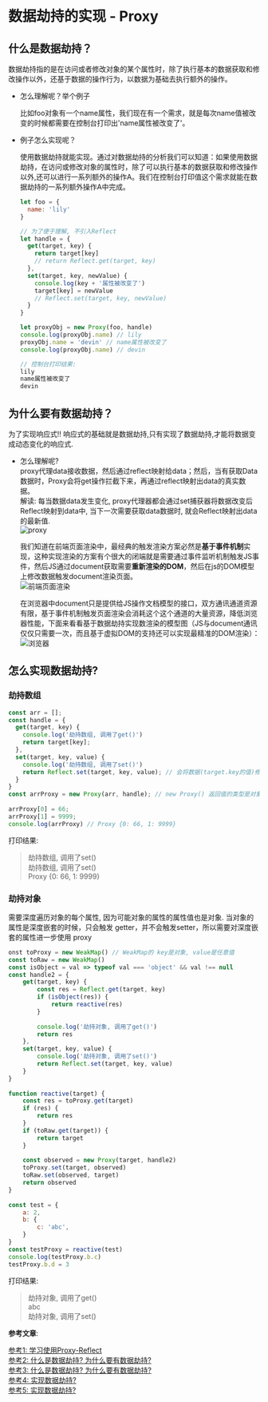 # 数据劫持的实现 - Proxy  
## 什么是数据劫持？  
数据劫持指的是在访问或者修改对象的某个属性时，除了执行基本的数据获取和修改操作以外，还基于数据的操作行为，以数据为基础去执行额外的操作。  
  
- 怎么理解呢？举个例子  
    
  比如foo对象有一个name属性，我们现在有一个需求，就是每次name值被改变的时候都需要在控制台打印出'name属性被改变了'。  
    
- 例子怎么实现呢？  
    
  使用数据劫持就能实现。通过对数据劫持的分析我们可以知道：如果使用数据劫持，在访问或修改对象的属性时，除了可以执行基本的数据获取和修改操作以外,还可以进行一系列额外的操作A。我们在控制台打印值这个需求就能在数据劫持的一系列额外操作A中完成。  
    ```js  
    let foo = {  
      name: 'lily'  
    }  
  
    // 为了便于理解, 不引入Reflect  
    let handle = {  
      get(target, key) {  
        return target[key]  
        // return Reflect.get(target, key)  
      },  
      set(target, key, newValue) {  
        console.log(key + '属性被改变了')  
        target[key] = newValue  
        // Reflect.set(target, key, newValue)  
      }  
    }  
  
    let proxyObj = new Proxy(foo, handle)  
    console.log(proxyObj.name) // lily  
    proxyObj.name = 'devin' // name属性被改变了  
    console.log(proxyObj.name) // devin  
  
    // 控制台打印结果:  
    lily  
    name属性被改变了  
    devin  
    ```  
  
## 为什么要有数据劫持？  
为了实现响应式!! 响应式的基础就是数据劫持,只有实现了数据劫持,才能将数据变成动态变化的响应式.  
- 怎么理解呢?  
  proxy代理data接收数据，然后通过reflect映射给data；然后，当有获取Data数据时，Proxy会将get操作拦截下来，再通过reflect映射出data的真实数据。  
  解读: 每当数据data发生变化, proxy代理器都会通过set捕获器将数据改变后Reflect映射到data中, 当下一次需要获取data数据时, 就会Reflect映射出data的最新值.  
  ![proxy](https://cdn.jsdelivr.net/gh/jsdevin/imgBed/img/202207210052284.png)  
  
  我们知道在前端页面渲染中，最经典的触发渲染方案必然是**基于事件机制**实现，这种实现渲染的方案有个很大的闭端就是需要通过事件监听机制触发JS事件，然后JS通过document获取需要**重新渲染的DOM**，然后在js的DOM模型上修改数据触发document渲染页面。  
  ![前端页面渲染](https://cdn.jsdelivr.net/gh/jsdevin/imgBed/img/202207210049728.png)  
  
  在浏览器中document只是提供给JS操作文档模型的接口，双方通讯通道资源有限，基于事件机制触发页面渲染会消耗这个这个通道的大量资源，降低浏览器性能，下面来看看基于数据劫持实现数渲染的模型图（JS与document通讯仅仅只需要一次，而且基于虚拟DOM的支持还可以实现最精准的DOM渲染）：  
  ![浏览器](https://cdn.jsdelivr.net/gh/jsdevin/imgBed/img/202207210050964.png)  
  
  
  
## 怎么实现数据劫持?   
### 劫持数组  
```js  
const arr = [];  
const handle = {  
  get(target, key) {  
    console.log('劫持数组, 调用了get()')  
    return target[key];  
  },  
  set(target, key, value) {  
    console.log('劫持数组, 调用了set()')  
    return Reflect.set(target, key, value); // 会将数据(target.key的值)修改后重新映射到target对象中  
  }  
}  
const arrProxy = new Proxy(arr, handle); // new Proxy() 返回值的类型是对象.  
  
arrProxy[0] = 66;  
arrProxy[1] = 9999;  
console.log(arrProxy) // Proxy {0: 66, 1: 9999}   
```  
打印结果:  
> 劫持数组, 调用了set()  
> 劫持数组, 调用了set()  
> Proxy {0: 66, 1: 9999}  
  
### 劫持对象  
需要深度遍历对象的每个属性, 因为可能对象的属性的属性值也是对象. 当对象的属性是深度嵌套的时候，只会触发 getter，并不会触发setter，所以需要对深度嵌套的属性进一步使用 proxy  
```js  
onst toProxy = new WeakMap() // WeakMap的 key是对象, value是任意值  
const toRaw = new WeakMap()  
const isObject = val => typeof val === 'object' && val !== null  
const handle2 = {  
    get(target, key) {  
        const res = Reflect.get(target, key)  
        if (isObject(res)) {  
            return reactive(res)  
        }  
  
        console.log('劫持对象, 调用了get()')  
        return res  
    },  
    set(target, key, value) {  
        console.log('劫持对象, 调用了set()')  
        return Reflect.set(target, key, value)  
    }  
}  
  
function reactive(target) {  
    const res = toProxy.get(target)  
    if (res) {  
        return res  
    }  
    if (toRaw.get(target)) {  
        return target  
    }  
  
    const observed = new Proxy(target, handle2)  
    toProxy.set(target, observed)  
    toRaw.set(observed, target)  
    return observed  
}  
  
const test = {  
    a: 2,  
    b: {  
        c: 'abc',  
    }  
}  
const testProxy = reactive(test)  
console.log(testProxy.b.c)  
testProxy.b.d = 3  
```  
  
打印结果:  
> 劫持对象, 调用了get()  
> abc  
> 劫持对象, 调用了set()  
  
**参考文章**:  
  
[参考1: 学习使用Proxy-Reflect](https://github.com/jsdevin/Study-notes/blob/main/04-JS%E9%AB%98%E7%BA%A7/%E7%AC%AC17%E8%8A%82%20Proxy-Reflect-vue%E5%93%8D%E5%BA%94%E5%BC%8F%E5%8E%9F%E7%90%86.md)  
[参考2: 什么是数据劫持? 为什么要有数据劫持?](https://zhuanlan.zhihu.com/p/47041290#tocbar--1aqj2ue)  
[参考3: 什么是数据劫持? 为什么要有数据劫持?](https://zhuanlan.zhihu.com/p/60791215)  
[参考4: 实现数据劫持?](https://www.cnblogs.com/yangzhou33/p/13772074.html)  
[参考5: 实现数据劫持?](https://www.cnblogs.com/ZheOneAndOnly/p/11404109.html#tocbar-1m42r84)  
  